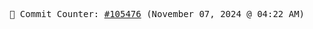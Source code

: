 <p align="center">
    <samp>
        📮 Commit Counter: <a href="https://github.com/Javascript-void0/Javascript-void0/commits/main">#105476</a> (November 07, 2024 @ 04:22 AM)
    </samp>
</p>